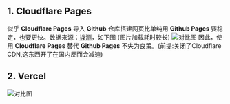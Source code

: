 ## 1. Cloudflare Pages
似乎 **Cloudflare Pages** 导入 **Github** 仓库搭建网页比单纯用 **Github Pages** 要稳定，也要更快。数据来源：[拨测](boce.com)，如下图 (图片加载耗时较长)
![对比图](https://s1.ax1x.com/2023/02/04/pSy0SOK.jpg "明显的反差")
因此，使用 **Cloudflare Pages** 替代 **Github Pages** 不失为良策。(前提:关闭了Cloudflare CDN,这东西开了在国内反而会减速)
## 2. Vercel
![对比图](https://s1.ax1x.com/2023/02/19/pSLoW2d.jpg)